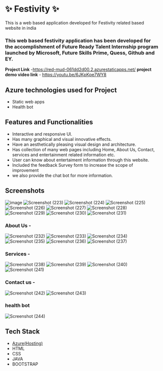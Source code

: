 # ✨ Festivity ✨

This is a web based application developed for Festivity related based website in india

### This web based festivity application has been developed for the accomplishment of Future Ready Talent Internship program launched by Microsoft, Future Skills Prime, Quess, Github and EY.


**Project Link** -https://red-mud-061dd2d00.2.azurestaticapps.net/
**project demo video link** - https://youtu.be/6JKpKpe7WY8

## Azure technologies used for Project

- Static web apps
- Health bot

## Features and Functionalities 

- Interactive and responsive UI.
- Has many graphical and visual innovative effects.
- Have an aesthetically pleasing visual design and architecture.
- Has collection of many web pages including Home, About Us, Contact, services and entertainment related information etc.
- User can know about entertaiment information through this website.
- Included the feedback Survey form to increase the scope of improvement 
- we also provide the chat bot for more information.

## Screenshots

![image](https://user-images.githubusercontent.com/117892365/212453736-b7b2cbf1-23e5-438c-8986-c39655aafb16.png)
![Screenshot (223)](https://user-images.githubusercontent.com/117892365/205094591-d9a51e69-1c39-4a06-abb7-a6ad6d585dc3.png)
![Screenshot (224)](https://user-images.githubusercontent.com/117892365/205094659-050789b4-0df8-42d1-97d0-c3274ac829ea.png)
![Screenshot (225)](https://user-images.githubusercontent.com/117892365/205094692-88d5c5fa-7a21-48d1-8bc9-de03927b7bc7.png)
![Screenshot (226)](https://user-images.githubusercontent.com/117892365/205094719-e6844c43-dd54-4af8-9a69-8f82c5264b0e.png)
![Screenshot (227)](https://user-images.githubusercontent.com/117892365/205094757-52122674-1e9b-4aa5-bc90-0854bafc51db.png)
![Screenshot (228)](https://user-images.githubusercontent.com/117892365/205094801-b6aeaa74-844a-47a9-aa64-e44fa2fb47e8.png)
![Screenshot (229)](https://user-images.githubusercontent.com/117892365/205094839-4fa84db2-43d7-4365-8e31-0dceb7c1475f.png)
![Screenshot (230)](https://user-images.githubusercontent.com/117892365/205094887-2a9d725b-a8a7-4378-baad-2f8027060f43.png)
![Screenshot (231)](https://user-images.githubusercontent.com/117892365/205094940-0185339a-7351-4317-8217-09abb262363b.png)


### About Us -

![Screenshot (232)](https://user-images.githubusercontent.com/117892365/205095199-2e6e4ac8-b666-4fcc-8a83-6fa430872491.png)
![Screenshot (233)](https://user-images.githubusercontent.com/117892365/205095230-97f6a28b-3ac1-4145-a2ec-188a46bd8bbb.png)
![Screenshot (234)](https://user-images.githubusercontent.com/117892365/205095277-d392495b-e514-401b-ac65-256de43176c1.png)
![Screenshot (235)](https://user-images.githubusercontent.com/117892365/205095347-dfbf8a42-d557-46fd-8732-271e51bfc14b.png)
![Screenshot (236)](https://user-images.githubusercontent.com/117892365/205095383-c28b8dae-3076-4077-aa55-b2e58f233fd4.png)
![Screenshot (237)](https://user-images.githubusercontent.com/117892365/205095403-b38ae16e-ddc9-4dbc-8184-143bd86d6af3.png)


### Services -

![Screenshot (238)](https://user-images.githubusercontent.com/117892365/205095632-a3705469-4486-4535-b0a0-6664ee8da765.png)
![Screenshot (239)](https://user-images.githubusercontent.com/117892365/205095676-09d8e240-e93b-442d-a9eb-00f610167f17.png)
![Screenshot (240)](https://user-images.githubusercontent.com/117892365/205095713-59a8fa28-151f-4375-80be-e720e216ccb2.png)
![Screenshot (241)](https://user-images.githubusercontent.com/117892365/205095752-238ec9ff-61d0-401b-ad7a-f2d4f00bf299.png)



### Contact us -

![Screenshot (242)](https://user-images.githubusercontent.com/117892365/205095934-3141085e-03ca-4190-a126-2eaca6189d6d.png)
![Screenshot (243)](https://user-images.githubusercontent.com/117892365/205095971-dcc9cb9b-26c3-48b1-a763-26bd472c12ee.png)

### health bot

![Screenshot (244)](https://user-images.githubusercontent.com/117892365/205096015-41f6385d-5f6d-455c-b77c-0bce22ae50cd.png)



## Tech Stack 

- [Azure(Hosting)](https://azure.microsoft.com/en-in/features/azure-portal/)
- HTML
- CSS
- JAVA
- BOOTSTRAP
